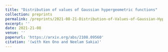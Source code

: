 ```yaml
---
title: "Distribution of values of Gaussian hypergeometric functions"
collection: preprints
permalink: /preprints/2021-08-21-Distribution-of-Values-of-Gaussian-Hypergeometric-Functions
excerpt: ''
date: 2021-21-08
venue: ''
paperurl: 'https://arxiv.org/abs/2108.09560'
citation: '(with Ken Ono and Neelam Sakia)'
---
```


